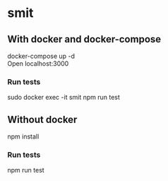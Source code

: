# smit

## With docker and docker-compose
docker-compose up -d  
Open localhost:3000

### Run tests
sudo docker exec -it smit npm run test

## Without docker
npm install

### Run tests
npm run test
